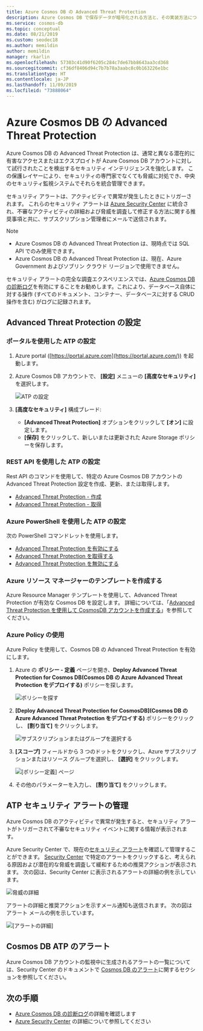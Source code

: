 ```yaml
---
title: Azure Cosmos DB の Advanced Threat Protection
description: Azure Cosmos DB で保存データが暗号化される方法と、その実装方法について説明します。
ms.service: cosmos-db
ms.topic: conceptual
ms.date: 08/21/2019
ms.custom: seodec18
ms.author: memildin
author: memildin
manager: rkarlin
ms.openlocfilehash: 57303c41d90f6205c284c7de67bb8643aa3cd368
ms.sourcegitcommit: cf36df8406d94c7b7b78a3aabc8c0b163226e1bc
ms.translationtype: HT
ms.contentlocale: ja-JP
ms.lasthandoff: 11/09/2019
ms.locfileid: "73888064"
---
```

# <a name="advanced-threat-protection-for-azure-cosmos-db"></a>Azure Cosmos DB の Advanced Threat Protection

Azure Cosmos DB の Advanced Threat Protection は、通常と異なる潜在的に有害なアクセスまたはエクスプロイトが Azure Cosmos DB アカウントに対して試行されたことを検出するセキュリティ インテリジェンスを強化します。 この保護レイヤーにより、セキュリティの専門家でなくても脅威に対処でき、中央のセキュリティ監視システムでそれらを統合管理できます。

セキュリティ アラートは、アクティビティで異常が発生したときにトリガーされます。 これらのセキュリティ アラートは [Azure Security Center](https://azure.microsoft.com/services/security-center/) に統合され、不審なアクティビティの詳細および脅威を調査して修正する方法に関する推奨事項と共に、サブスクリプション管理者にメールで送信されます。

> [!NOTE]
>
> * Azure Cosmos DB の Advanced Threat Protection は、現時点では SQL API でのみ使用できます。
> * Azure Cosmos DB の Advanced Threat Protection は、現在、Azure Government およびソブリン クラウド リージョンで使用できません。

セキュリティ アラートの完全な調査エクスペリエンスでは、[Azure Cosmos DB の診断ログ](https://docs.microsoft.com/azure/cosmos-db/logging)を有効にすることをお勧めします。これにより、データベース自体に対する操作 (すべてのドキュメント、コンテナー、データベースに対する CRUD 操作を含む) がログに記録されます。

## <a name="set-up-advanced-threat-protection"></a>Advanced Threat Protection の設定

### <a name="set-up-atp-using-the-portal"></a>ポータルを使用した ATP の設定

1. Azure portal ([https://portal.azure.com](https://portal.azure.com/)) を起動します。

2. Azure Cosmos DB アカウントで、 **[設定]** メニューの **[高度なセキュリティ]** を選択します。

    ![ATP の設定](./media/cosmos-db-advanced-threat-protection/cosmos-db-atp.png)

3. **[高度なセキュリティ]** 構成ブレード:

    * **[Advanced Threat Protection]** オプションをクリックして **[オン]** に設定します。
    * **[保存]** をクリックして、新しいまたは更新された Azure Storage ポリシーを保存します。   

### <a name="set-up-atp-using-rest-api"></a>REST API を使用した ATP の設定

Rest API のコマンドを使用して、特定の Azure Cosmos DB アカウントの Advanced Threat Protection 設定を作成、更新、または取得します。

* [Advanced Threat Protection - 作成](https://go.microsoft.com/fwlink/?linkid=2099745)
* [Advanced Threat Protection - 取得](https://go.microsoft.com/fwlink/?linkid=2099643)

### <a name="set-up-atp-using-azure-powershell"></a>Azure PowerShell を使用した ATP の設定

次の PowerShell コマンドレットを使用します。

* [Advanced Threat Protection を有効にする](https://go.microsoft.com/fwlink/?linkid=2099607&clcid=0x409)
* [Advanced Threat Protection を取得する](https://go.microsoft.com/fwlink/?linkid=2099608&clcid=0x409)
* [Advanced Threat Protection を無効にする](https://go.microsoft.com/fwlink/?linkid=2099709&clcid=0x409)

### <a name="using-azure-resource-manager-templates"></a>Azure リソース マネージャーのテンプレートを作成する

Azure Resource Manager テンプレートを使用して、Advanced Threat Protection が有効な Cosmos DB を設定します。
詳細については、「[Advanced Threat Protection を使用して CosmosDB アカウントを作成する](https://azure.microsoft.com/resources/templates/201-cosmosdb-advanced-threat-protection-create-account/)」を参照してください。

### <a name="using-azure-policy"></a>Azure Policy の使用

Azure Policy を使用して、Cosmos DB の Advanced Threat Protection を有効にします。

1. Azure の **ポリシー - 定義** ページを開き、**Deploy Advanced Threat Protection for Cosmos DB\(Cosmos DB の Azure Advanced Threat Protection をデプロイする\)** ポリシーを探します。

    ![ポリシーを探す](./media/cosmos-db-advanced-threat-protection/cosmos-db.png) 

1. **[Deploy Advanced Threat Protection for CosmosDB]\(Cosmos DB の Azure Advanced Threat Protection をデプロイする\)** ポリシーをクリックし、 **[割り当て]** をクリックします。

    ![サブスクリプションまたはグループを選択する](./media/cosmos-db-advanced-threat-protection/cosmos-db-atp-policy.png)


1. **[スコープ]** フィールドから 3 つのドットをクリックし、Azure サブスクリプションまたはリソース グループを選択し、 **[選択]** をクリックします。

    ![[ポリシー定義] ページ](./media/cosmos-db-advanced-threat-protection/cosmos-db-atp-details.png)


1. その他のパラメーターを入力し、 **[割り当て]** をクリックします。

## <a name="manage-atp-security-alerts"></a>ATP セキュリティ アラートの管理

Azure Cosmos DB のアクティビティで異常が発生すると、セキュリティ アラートがトリガーされて不審なセキュリティ イベントに関する情報が表示されます。 

 Azure Security Center で、現在の[セキュリティ アラート](../security-center/security-center-alerts-overview.md)を確認して管理することができます。  [Security Center](https://ms.portal.azure.com/#blade/Microsoft_Azure_Security/SecurityMenuBlade/0) で特定のアラートをクリックすると、考えられる原因および潜在的な脅威を調査して緩和するための推奨アクションが表示されます。 次の図は、Security Center に表示されるアラートの詳細の例を示しています。

 ![脅威の詳細](./media/cosmos-db-advanced-threat-protection/cosmos-db-alert-details.png)

アラートの詳細と推奨アクションを示すメール通知も送信されます。 次の図はアラート メールの例を示しています。

 ![[アラートの詳細]](./media/cosmos-db-advanced-threat-protection/cosmos-db-alert.png)

## <a name="cosmos-db-atp-alerts"></a>Cosmos DB ATP のアラート

 Azure Cosmos DB アカウントの監視中に生成されるアラートの一覧については、Security Center のドキュメントで [Cosmos DB のアラート](../security-center/security-center-alerts-data-services.md#cosmos-db)に関するセクションを参照してください。

## <a name="next-steps"></a>次の手順

* [Azure Cosmos DB の診断ログ](https://docs.microsoft.com/azure/cosmos-db/logging#turn-on-logging-in-the-azure-portal)の詳細を確認します
* [Azure Security Center](https://docs.microsoft.com/azure/security-center/security-center-intro) の詳細について参照してください
